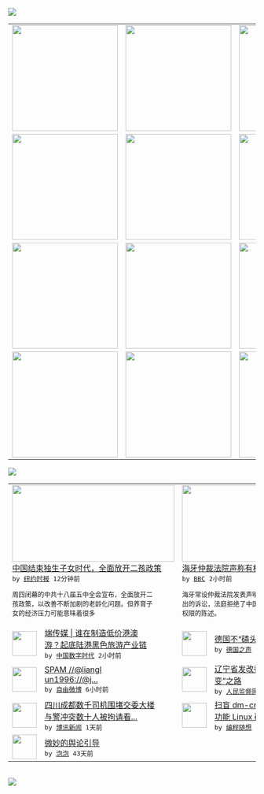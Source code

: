 

<a href="https://github.com/greatfire/z/raw/master/FreeBrowser.apk"><img src="https://raw.githubusercontent.com/greatfire/wiki/master/x/header.png" /></a><table><tr><td width="262" align="center" valign="center"><a href="https://github.com/greatfire/wiki/wiki/nyt" title="纽约时报中文网 国际纵览"><img src="https://raw.githubusercontent.com/greatfire/wiki/master/x/nyt_flag.png" width="215"/></a></td><td width="262" align="center" valign="center"><a href="https://github.com/greatfire/wiki/wiki/dw" title=""><img src="https://raw.githubusercontent.com/greatfire/wiki/master/x/dw_flag.png" width="215"/></a></td><td width="262" align="center" valign="center"><a href="https://github.com/greatfire/wiki/wiki/rmjd" title=""><img src="https://raw.githubusercontent.com/greatfire/wiki/master/x/rmjd_flag.png" width="215"/></a></td></tr><tr><td width="262" align="center" valign="center"><a href="https://github.com/paopaonetizen/website" title="泡泡 - 未经审查的互联网信息"><img src="https://raw.githubusercontent.com/greatfire/wiki/master/x/pp_flag.png" width="215"/></a></td><td width="262" align="center" valign="center"><a href="https://github.com/getlantern/mirror" title="以及自由微博和GreatFire.org官方中文论坛"><img src="https://raw.githubusercontent.com/greatfire/wiki/master/x/lantern_flag.png" width="215"/></a></td><td width="262" align="center" valign="center"><a href="https://github.com/cdtmirrors/m/" title=""><img src="https://raw.githubusercontent.com/greatfire/wiki/master/x/cdt_flag.png" width="215"/></a></td></tr><tr><td width="262" align="center" valign="center"><a href="https://github.com/program-think/blog" title="编程随想的博客"><img src="https://raw.githubusercontent.com/greatfire/wiki/master/x/pt_flag.png" width="215"/></a></td><td width="262" align="center" valign="center"><a href="https://github.com/greatfire/wiki/wiki/bbc" title=""><img src="https://raw.githubusercontent.com/greatfire/wiki/master/x/bbc_flag.png" width="215"/></a></td><td width="262" align="center" valign="center"><a href="https://github.com/freeweibo/s" title="自由微博 - 匿名和不受屏蔽的新浪微博搜索"><img src="https://raw.githubusercontent.com/greatfire/wiki/master/x/fw_flag.png" width="215"/></a></td></tr><tr><td width="262" align="center" valign="center"><a href="https://github.com/greatfire/wiki/wiki/google" title=""><img src="https://raw.githubusercontent.com/greatfire/wiki/master/x/google_flag.png" width="215"/></a></td><td width="262" align="center" valign="center"><a href="https://github.com/bxnews/boxun" title=""><img src="https://raw.githubusercontent.com/greatfire/wiki/master/x/bx_flag.png" width="215"/></a></td><td width="262" align="center" valign="center"><a href="https://github.com/greatfire/wiki/wiki/open-source" title="欢迎访问GreatFire.org开发者项目网站"><img src="https://raw.githubusercontent.com/greatfire/wiki/master/x/open-source_flag.png" width="215"/></a></td></tr></table><img src="https://raw.githubusercontent.com/greatfire/wiki/master/x/newsfeed text.png" /><table cols="4"><tr><td colspan="2" width="380"><a href="https://d3qlz4p8smvoli.cloudfront.net/china/20151030/c30china/"><img src="http://static01.nyt.com/images/2015/10/30/world/30Child-web/30Child-web-articleLarge.jpg" width="330" height="156"/></a></br><a href="https://d3qlz4p8smvoli.cloudfront.net/china/20151030/c30china/">中国结束独生子女时代，全面放开二孩政策</a></br><kbd> by <a href="http://m.cn.nytimes.com/">纽约时报</a> 12分钟前 </kbd></br><pre>周四闭幕的中共十八届五中全会宣布，全面放开二<br/>孩政策，以改善不断加剧的老龄化问题。但养育子<br/>女的经济压力可能意味着很多</pre></td><td colspan="2" width="380"><a href="http://www.bbc.com/zhongwen/simp/china/2015/10/151029_china_philippines_court"><img src="http://a.files.bbci.co.uk/worldservice/live/assets/images/2015/10/29/151029210323_fiery_144x81_afp_nocredit.jpg" width="330" height="156"/></a></br><a href="http://www.bbc.com/zhongwen/simp/china/2015/10/151029_china_philippines_court">海牙仲裁法院声称有权仲裁中菲南海纷争</a></br><kbd> by <a href="http://www.bbc.co.uk/zhongwen/simp">BBC</a> 2小时前 </kbd></br><pre>海牙常设仲裁法院发表声明说，经过审查菲律宾提<br/>出的诉讼，法庭拒绝了中国有关争执超出法庭司法<br/>权限的陈述。</pre></td></tr><tr><td><img src="http://chinadigitaltimes.net/chinese/files/2015/10/Screen-Shot-2015-10-29-at-%E4%B8%8B%E5%8D%8812.33.161.png" width="50" height="50"/></td><td width="280"><a href="http://feedproxy.google.com/~r/chinadigitaltimes/IyPt/~3/jx4z3c_5jwI/">端传媒 | 谁在制造低价港澳<br/>游？起底陆港黑色旅游产业链</a></br><kbd> by <a href="http://chinadigitaltimes.net/chinese/">中国数字时代</a> 2小时前 </kbd></td><td><img src="http://www.dw.com/image/0,,18813832_302,00.jpg" width="50" height="50"/></td><td width="280"><a href="http://dw.com/p/1Gwrq?maca=chi-GK-text-greatfire-all-chinese-15625-xml-mrss">德国不“磕头” 照样很重要</a></br><kbd> by <a href="http://dw.de">德国之声</a> 2小时前 </kbd></td></tr><tr><td><img src="http://ww2.sinaimg.cn/large/8f5a4a73jw1exiboj4w7cj204g03iwei.jpg" width="50" height="50"/></td><td width="280"><a href="https://freeweibo.com/weibo/3903439791038065">SPAM //@liangl<br/>un1996://@j...</a></br><kbd> by <a href="https://freeweibo.com/">自由微博</a> 6小时前 </kbd></td><td><img src="http://www.rmjdw.com/uploads/allimg/151029/0Q95B362-0.jpg" width="50" height="50"/></td><td width="280"><a href="http://www.rmjdw.com//fanfuqianshao/20151029/15225.html">辽宁省发改委书记张小普的“蜕<br/>变”之路 </a></br><kbd> by <a href="http://www.rmjdw.com/">人民监督网</a> 1天前 </kbd></td></tr><tr><td><img src="http://www.boxun.com/news/images/2015/10/201510290132china1.jpg" width="50" height="50"/></td><td width="280"><a href="http://www.boxun.com/news/gb/china/2015/10/201510290132.shtml">四川成都数千司机围堵交委大楼<br/>与警冲突数十人被拘请看...</a></br><kbd> by <a href="http://www.boxun.com">博讯新闻</a> 1天前 </kbd></td><td><img src="https://raw.githubusercontent.com/greatfire/wiki/master/x/pt_logo.png" width="50" height="50"/></td><td width="280"><a href="http://feedproxy.google.com/~r/programthink/~3/k9TA0Sb7Q7o/dm-crypt-cryptsetup.html">扫盲 dm-crypt——多<br/>功能 Linux 磁盘...</a></br><kbd> by <a href="http://program-think.blogspot.com">编程随想</a> 3天前 </kbd></td></tr><tr><td><img src="https://raw.githubusercontent.com/greatfire/wiki/master/x/pp_logo.png" width="50" height="50"/></td><td width="280"><a href="https://pao-pao.net/article/626">微妙的舆论引导</a></br><kbd> by <a href="https://pao-pao.net">泡泡</a> 43天前 </kbd></td></table></br><a href="https://github.com/greatfire/z/raw/master/FreeBrowser.apk"><img src="https://raw.githubusercontent.com/greatfire/wiki/master/x/download app.png" /></a>